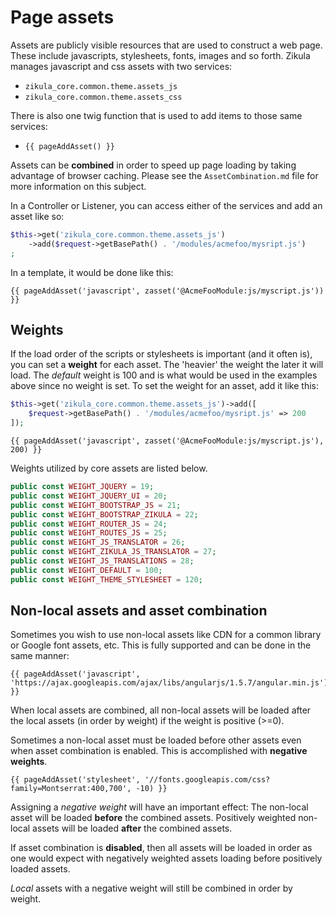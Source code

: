 # Page assets

Assets are publicly visible resources that are used to construct a web page. These include javascripts, stylesheets,
fonts, images and so forth. Zikula manages javascript and css assets with two services:

- `zikula_core.common.theme.assets_js`
- `zikula_core.common.theme.assets_css`

There is also one twig function that is used to add items to those same services:

- `{{ pageAddAsset() }}`

Assets can be **combined** in order to speed up page loading by taking advantage of browser caching. Please see the 
`AssetCombination.md` file for more information on this subject.

In a Controller or Listener, you can access either of the services and add an asset like so:

```php
$this->get('zikula_core.common.theme.assets_js')
    ->add($request->getBasePath() . '/modules/acmefoo/mysript.js')
;
```

In a template, it would be done like this:

```twig
{{ pageAddAsset('javascript', zasset('@AcmeFooModule:js/myscript.js')) }}
```

## Weights

If the load order of the scripts or stylesheets is important (and it often is), you can set a **weight** for each asset.
The 'heavier' the weight the later it will load. The _default_ weight is 100 and is what would be used in the examples
above since no weight is set. To set the weight for an asset, add it like this:

```php
$this->get('zikula_core.common.theme.assets_js')->add([
    $request->getBasePath() . '/modules/acmefoo/mysript.js' => 200
]);
```

```twig
{{ pageAddAsset('javascript', zasset('@AcmeFooModule:js/myscript.js'), 200) }}
```

Weights utilized by core assets are listed below.

```php
public const WEIGHT_JQUERY = 19;
public const WEIGHT_JQUERY_UI = 20;
public const WEIGHT_BOOTSTRAP_JS = 21;
public const WEIGHT_BOOTSTRAP_ZIKULA = 22;
public const WEIGHT_ROUTER_JS = 24;
public const WEIGHT_ROUTES_JS = 25;
public const WEIGHT_JS_TRANSLATOR = 26;
public const WEIGHT_ZIKULA_JS_TRANSLATOR = 27;
public const WEIGHT_JS_TRANSLATIONS = 28;
public const WEIGHT_DEFAULT = 100;
public const WEIGHT_THEME_STYLESHEET = 120;
```

## Non-local assets and asset combination

Sometimes you wish to use non-local assets like CDN for a common library or Google font assets, etc. This is fully
supported and can be done in the same manner:

```twig
{{ pageAddAsset('javascript', 'https://ajax.googleapis.com/ajax/libs/angularjs/1.5.7/angular.min.js') }}
```

When local assets are combined, all non-local assets will be loaded after the local assets (in order by weight)
if the weight is positive (>=0).

Sometimes a non-local asset must be loaded before other assets even when asset combination is enabled. This is
accomplished with **negative weights**.

```twig
{{ pageAddAsset('stylesheet', '//fonts.googleapis.com/css?family=Montserrat:400,700', -10) }}
```

Assigning a *negative weight* will have an important effect: The non-local asset will be loaded **before** the
combined assets. Positively weighted non-local assets will be loaded **after** the combined assets.

If asset combination is **disabled**, then all assets will be loaded in order as one would expect with negatively 
weighted assets loading before positively loaded assets.

*Local* assets with a negative weight will still be combined in order by weight.
